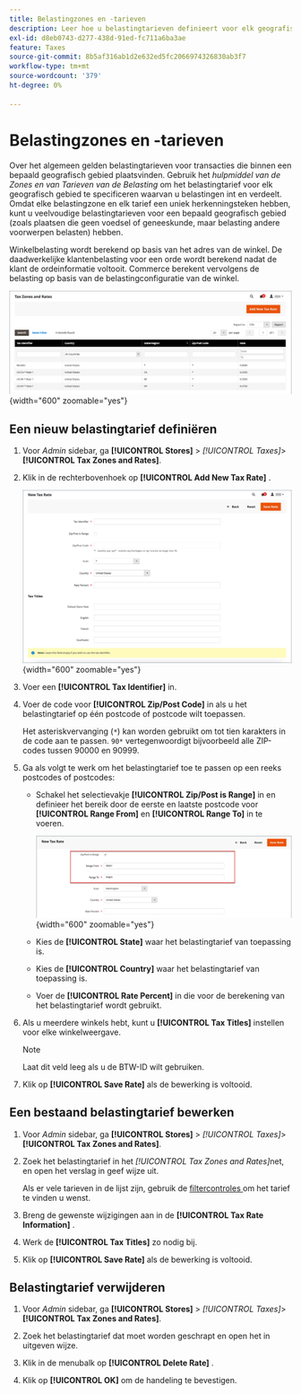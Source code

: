 ```yaml
---
title: Belastingzones en -tarieven
description: Leer hoe u belastingtarieven definieert voor elk geografisch gebied waar u belastingen int en terugbetaalt.
exl-id: d8eb0743-d277-438d-91ed-fc711a6ba3ae
feature: Taxes
source-git-commit: 8b5af316ab1d2e632ed5fc2066974326830ab3f7
workflow-type: tm+mt
source-wordcount: '379'
ht-degree: 0%

---
```


# Belastingzones en -tarieven

Over het algemeen gelden belastingtarieven voor transacties die binnen een bepaald geografisch gebied plaatsvinden. Gebruik het _hulpmiddel van de Zones en van Tarieven van de Belasting_ om het belastingtarief voor elk geografisch gebied te specificeren waarvan u belastingen int en verdeelt. Omdat elke belastingzone en elk tarief een uniek herkenningsteken hebben, kunt u veelvoudige belastingtarieven voor een bepaald geografisch gebied (zoals plaatsen die geen voedsel of geneeskunde, maar belasting andere voorwerpen belasten) hebben.

Winkelbelasting wordt berekend op basis van het adres van de winkel. De daadwerkelijke klantenbelasting voor een orde wordt berekend nadat de klant de ordeinformatie voltooit. Commerce berekent vervolgens de belasting op basis van de belastingconfiguratie van de winkel.

![ Belastingzones en Tarieven ](./assets/tax-zones-rates.png){width="600" zoomable="yes"}

## Een nieuw belastingtarief definiëren

1. Voor _Admin_ sidebar, ga **[!UICONTROL Stores]** > _[!UICONTROL Taxes]_>**[!UICONTROL Tax Zones and Rates]**.

1. Klik in de rechterbovenhoek op **[!UICONTROL Add New Tax Rate]** .

   ![ Nieuw Tarief van de Belasting ](./assets/tax-rate-new.png){width="600" zoomable="yes"}

1. Voer een **[!UICONTROL Tax Identifier]** in.

1. Voer de code voor **[!UICONTROL Zip/Post Code]** in als u het belastingtarief op één postcode of postcode wilt toepassen.

   Het asteriskvervanging (`*`) kan worden gebruikt om tot tien karakters in de code aan te passen. `90*` vertegenwoordigt bijvoorbeeld alle ZIP-codes tussen 90000 en 90999.

1. Ga als volgt te werk om het belastingtarief toe te passen op een reeks postcodes of postcodes:

   - Schakel het selectievakje **[!UICONTROL Zip/Post is Range]** in en definieer het bereik door de eerste en laatste postcode voor **[!UICONTROL Range From]** en **[!UICONTROL Range To]** in te voeren.

     ![ ZIP/Post is Waaier ](./assets/tax-rate-new-zip-post-range.png){width="600" zoomable="yes"}

   - Kies de **[!UICONTROL State]** waar het belastingtarief van toepassing is.

   - Kies de **[!UICONTROL Country]** waar het belastingtarief van toepassing is.

   - Voer de **[!UICONTROL Rate Percent]** in die voor de berekening van het belastingtarief wordt gebruikt.

1. Als u meerdere winkels hebt, kunt u **[!UICONTROL Tax Titles]** instellen voor elke winkelweergave.

   >[!NOTE]
   >
   >Laat dit veld leeg als u de BTW-ID wilt gebruiken.

1. Klik op **[!UICONTROL Save Rate]** als de bewerking is voltooid.

## Een bestaand belastingtarief bewerken

1. Voor _Admin_ sidebar, ga **[!UICONTROL Stores]** > _[!UICONTROL Taxes]_>**[!UICONTROL Tax Zones and Rates]**.

1. Zoek het belastingtarief in het _[!UICONTROL Tax Zones and Rates]_&#x200B;net, en open het verslag in geef wijze uit.

   Als er vele tarieven in de lijst zijn, gebruik de [ filtercontroles ](../getting-started/admin-grid-controls.md) om het tarief te vinden u wenst.

1. Breng de gewenste wijzigingen aan in de **[!UICONTROL Tax Rate Information]** .

1. Werk de **[!UICONTROL Tax Titles]** zo nodig bij.

1. Klik op **[!UICONTROL Save Rate]** als de bewerking is voltooid.

## Belastingtarief verwijderen

1. Voor _Admin_ sidebar, ga **[!UICONTROL Stores]** > _[!UICONTROL Taxes]_>**[!UICONTROL Tax Zones and Rates]**.

1. Zoek het belastingtarief dat moet worden geschrapt en open het in uitgeven wijze.

1. Klik in de menubalk op **[!UICONTROL Delete Rate]** .

1. Klik op **[!UICONTROL OK]** om de handeling te bevestigen.
